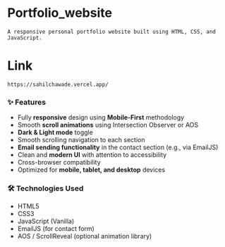# Portfolio_website
    A responsive personal portfolio website built using HTML, CSS, and JavaScript.

# Link
    https://sahilchawade.vercel.app/
### ✨ Features

- Fully **responsive** design using **Mobile-First** methodology  
- Smooth **scroll animations** using Intersection Observer or AOS  
- **Dark & Light mode** toggle  
- Smooth scrolling navigation to each section  
- **Email sending functionality** in the contact section (e.g., via EmailJS)  
- Clean and **modern UI** with attention to accessibility  
- Cross-browser compatibility  
- Optimized for **mobile, tablet, and desktop** devices  

### 🛠️ Technologies Used

- HTML5  
- CSS3  
- JavaScript (Vanilla)  
- EmailJS (for contact form)  
- AOS / ScrollReveal (optional animation library)  

